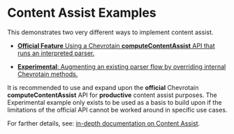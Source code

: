 # Content Assist Examples

This demonstrates two very different ways to implement content assist.

*   [**Official Feature** Using a Chevrotain **computeContentAssist** API that runs an interpreted parser.](official_feature_content_assist.js)

*   [**Experimental**: Augmenting an existing parser flow by overriding internal Chevrotain methods.](experimental_content_assist_in_parser_flow.js)

It is recommended to use and expand upon the **official** Chevrotain **computeContentAssist** API for **productive**
content assist purposes. The Experimental example only exists to be used as a basis to build upon if the limitations of the official API
cannot be worked around in specific use cases.

For farther details, see: [in-depth documentation on Content Assist](../../../docs/02_deep_dive/syntactic_content_assist.md).
